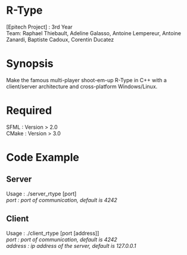 # R-Type
[Epitech Project] : 3rd Year  
Team: Raphael Thiebault, Adeline Galasso, Antoine Lempereur, Antoine Zanardi, Baptiste Cadoux, Corentin Ducatez

Synopsis
=
Make the famous multi-player shoot-em-up R-Type in C++ with a client/server architecture and cross-platform Windows/Linux. 

Required
=
SFML : Version > 2.0  
CMake : Version > 3.0

Code Example
=

Server
--
Usage : ./server_rtype [port]	
*port : port of communication, default is 4242*

Client
--
Usage : ./client_rtype [port [address]]   
*port : port of communication, default is 4242*   
*address : ip address of the server, default is 127.0.0.1*
